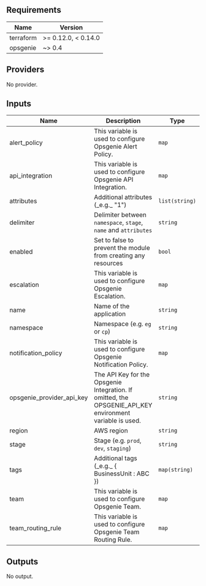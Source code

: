 ## Requirements

| Name | Version |
|------|---------|
| terraform | >= 0.12.0, < 0.14.0 |
| opsgenie | ~> 0.4 |

## Providers

No provider.

## Inputs

| Name | Description | Type | Default | Required |
|------|-------------|------|---------|:--------:|
| alert\_policy | This variable is used to configure Opsgenie Alert Policy. | `map` | `{}` | no |
| api\_integration | This variable is used to configure Opsgenie API Integration. | `map` | `{}` | no |
| attributes | Additional attributes (\_e.g.\_ "1") | `list(string)` | `[]` | no |
| delimiter | Delimiter between `namespace`, `stage`, `name` and `attributes` | `string` | `"-"` | no |
| enabled | Set to false to prevent the module from creating any resources | `bool` | `true` | no |
| escalation | This variable is used to configure Opsgenie Escalation. | `map` | `{}` | no |
| name | Name of the application | `string` | n/a | yes |
| namespace | Namespace (e.g. `eg` or `cp`) | `string` | `""` | no |
| notification\_policy | This variable is used to configure Opsgenie Notification Policy. | `map` | `{}` | no |
| opsgenie\_provider\_api\_key | The API Key for the Opsgenie Integration. If omitted, the OPSGENIE\_API\_KEY environment variable is used. | `string` | `""` | no |
| region | AWS region | `string` | n/a | yes |
| stage | Stage (e.g. `prod`, `dev`, `staging`) | `string` | `""` | no |
| tags | Additional tags (\_e.g.\_ { BusinessUnit : ABC }) | `map(string)` | `{}` | no |
| team | This variable is used to configure Opsgenie Team. | `map` | `{}` | no |
| team\_routing\_rule | This variable is used to configure Opsgenie Team Routing Rule. | `map` | `{}` | no |

## Outputs

No output.

